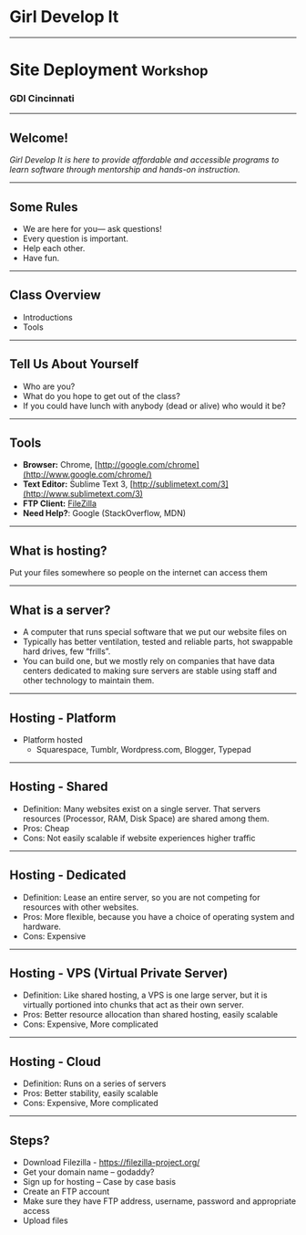 
# Girl Develop It

---

# Site Deployment <small class="gray">Workshop</small>

### GDI Cincinnati

---

## Welcome!

_Girl Develop It is here to provide affordable and accessible programs to learn software through mentorship and hands-on instruction._

---

## Some Rules

* We are here for you&mdash; ask questions!
* Every question is important.
* Help each other.
* Have fun.

---

## Class Overview

* Introductions
* Tools

---

## Tell Us About Yourself

* Who are you?
* What do you hope to get out of the class?
* If you could have lunch with anybody (dead or alive) who would it be?

---

## Tools

* __Browser:__ Chrome, [http://google.com/chrome](http://www.google.com/chrome/)
* __Text Editor:__ Sublime Text 3, [http://sublimetext.com/3](http://www.sublimetext.com/3)
* __FTP Client:__ [FileZilla](https://filezilla-project.org/)
* __Need Help?__: Google (StackOverflow, MDN)

---

## What is hosting?

Put your files somewhere so people on the internet can access them

---

## What is a server?

* A computer that runs special software that we put our website files on
* Typically has better ventilation, tested and reliable parts, hot swappable hard drives, few “frills”.
* You can build one, but we mostly rely on companies that have data centers dedicated to making sure servers are stable using staff and other technology to maintain them.

---

## Hosting - Platform

* Platform hosted
  * Squarespace, Tumblr, Wordpress.com, Blogger, Typepad

---

## Hosting - Shared

* Definition: Many websites exist on a single server. That servers resources (Processor, RAM, Disk Space) are shared among them.
* Pros: Cheap
* Cons:  Not easily scalable if website experiences higher traffic

---

## Hosting - Dedicated
* Definition:  Lease an entire server, so you are not competing for resources with other websites.
* Pros: More flexible, because you have a choice of operating system and hardware.
* Cons: Expensive

---

## Hosting - VPS (Virtual Private Server)
* Definition: Like shared hosting, a VPS is one large server, but it is virtually portioned into chunks that act as their own server.
* Pros: Better resource allocation than shared hosting, easily scalable
* Cons: Expensive, More complicated

---

## Hosting - Cloud
* Definition: Runs on a series of servers
* Pros: Better stability, easily scalable
* Cons: Expensive, More complicated

---

## Steps?
* Download Filezilla - https://filezilla-project.org/             
* Get your domain name – godaddy?
* Sign up for hosting – Case by case basis
* Create an FTP account
* Make sure they have FTP address, username, password and appropriate access
* Upload files
